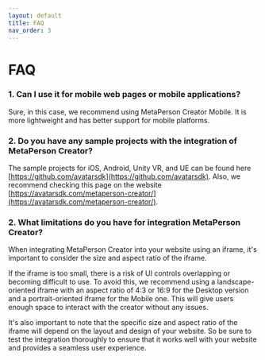 ```yaml
---
layout: default
title: FAQ
nav_order: 3
---
```


# [](#header-1)FAQ

### [](#header-3)1. Can I use it for mobile web pages or mobile applications?

Sure, in this case, we recommend using MetaPerson Creator Mobile. It is more lightweight and has better support for mobile platforms. 

### [](#header-3)2. Do you have any sample projects with the integration of MetaPerson Creator?

The sample projects for iOS, Android, Unity VR, and UE can be found here [https://github.com/avatarsdk](https://github.com/avatarsdk). Also, we recommend checking this page on the website [https://avatarsdk.com/metaperson-creator/](https://avatarsdk.com/metaperson-creator/).

### [](#header-3)2. What limitations do you have for integration MetaPerson Creator?

When integrating MetaPerson Creator into your website using an iframe, it's important to consider the size and aspect ratio of the iframe.

If the iframe is too small, there is a risk of UI controls overlapping or becoming difficult to use. To avoid this, we recommend using a landscape-oriented iframe with an aspect ratio of 4:3 or 16:9 for the Desktop version and a portrait-oriented iframe for the Mobile one. This will give users enough space to interact with the creator without any issues.

It's also important to note that the specific size and aspect ratio of the iframe will depend on the layout and design of your website. So be sure to test the integration thoroughly to ensure that it works well with your website and provides a seamless user experience.

